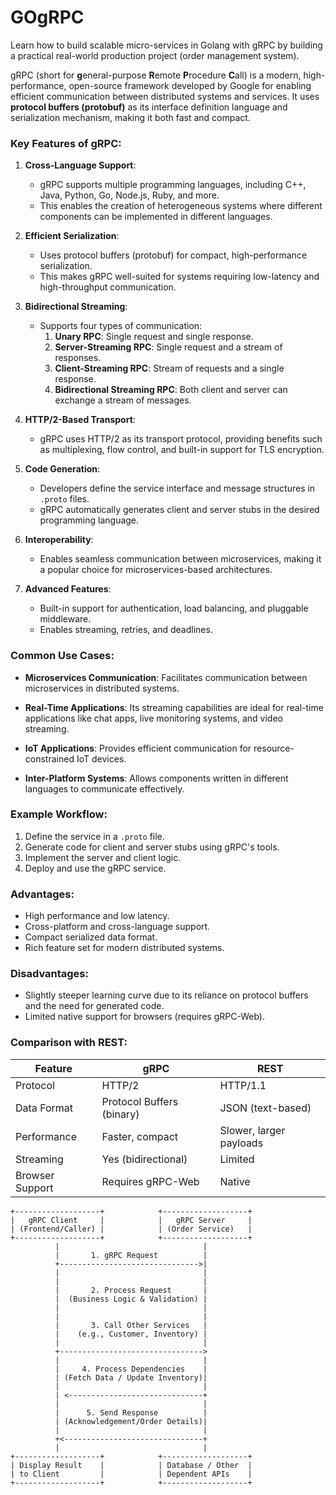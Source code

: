 # GOgRPC
Learn how to build scalable micro-services in Golang with gRPC by building a practical real-world production project (order management system).


gRPC (short for **g**eneral-purpose **R**emote **P**rocedure **C**all) is a modern, high-performance, open-source framework developed by Google for enabling efficient communication between distributed systems and services. It uses **protocol buffers (protobuf)** as its interface definition language and serialization mechanism, making it both fast and compact.

### Key Features of gRPC:
1. **Cross-Language Support**:
   - gRPC supports multiple programming languages, including C++, Java, Python, Go, Node.js, Ruby, and more.
   - This enables the creation of heterogeneous systems where different components can be implemented in different languages.

2. **Efficient Serialization**:
   - Uses protocol buffers (protobuf) for compact, high-performance serialization.
   - This makes gRPC well-suited for systems requiring low-latency and high-throughput communication.

3. **Bidirectional Streaming**:
   - Supports four types of communication:
     1. **Unary RPC**: Single request and single response.
     2. **Server-Streaming RPC**: Single request and a stream of responses.
     3. **Client-Streaming RPC**: Stream of requests and a single response.
     4. **Bidirectional Streaming RPC**: Both client and server can exchange a stream of messages.

4. **HTTP/2-Based Transport**:
   - gRPC uses HTTP/2 as its transport protocol, providing benefits such as multiplexing, flow control, and built-in support for TLS encryption.

5. **Code Generation**:
   - Developers define the service interface and message structures in `.proto` files.
   - gRPC automatically generates client and server stubs in the desired programming language.

6. **Interoperability**:
   - Enables seamless communication between microservices, making it a popular choice for microservices-based architectures.

7. **Advanced Features**:
   - Built-in support for authentication, load balancing, and pluggable middleware.
   - Enables streaming, retries, and deadlines.

### Common Use Cases:
- **Microservices Communication**:
  Facilitates communication between microservices in distributed systems.
  
- **Real-Time Applications**:
  Its streaming capabilities are ideal for real-time applications like chat apps, live monitoring systems, and video streaming.

- **IoT Applications**:
  Provides efficient communication for resource-constrained IoT devices.

- **Inter-Platform Systems**:
  Allows components written in different languages to communicate effectively.

### Example Workflow:
1. Define the service in a `.proto` file.
2. Generate code for client and server stubs using gRPC's tools.
3. Implement the server and client logic.
4. Deploy and use the gRPC service.

### Advantages:
- High performance and low latency.
- Cross-platform and cross-language support.
- Compact serialized data format.
- Rich feature set for modern distributed systems.

### Disadvantages:
- Slightly steeper learning curve due to its reliance on protocol buffers and the need for generated code.
- Limited native support for browsers (requires gRPC-Web).

### Comparison with REST:
| Feature         | gRPC                         | REST                        |
|-----------------|------------------------------|-----------------------------|
| Protocol        | HTTP/2                       | HTTP/1.1                    |
| Data Format     | Protocol Buffers (binary)    | JSON (text-based)           |
| Performance     | Faster, compact              | Slower, larger payloads     |
| Streaming       | Yes (bidirectional)          | Limited                     |
| Browser Support | Requires gRPC-Web            | Native                      |


```plaintext
+-------------------+            +-------------------+
|   gRPC Client     |            |   gRPC Server     |
| (Frontend/Caller) |            | (Order Service)   |
+-------------------+            +-------------------+
          |                                |
          |       1. gRPC Request          |
          +------------------------------->|
          |                                |
          |                                |
          |       2. Process Request       |
          |  (Business Logic & Validation) |
          |                                |
          |                                |
          |       3. Call Other Services   |
          |    (e.g., Customer, Inventory) |
          |                                |
          +-------------------------------->
          |                                |
          |     4. Process Dependencies    |
          | (Fetch Data / Update Inventory)|
          |                                |
          | <------------------------------+
          |                                |
          |      5. Send Response          |
          | (Acknowledgement/Order Details)|
          |                                |
          +<-------------------------------+
          |                                |
+-------------------+            +-------------------+
| Display Result    |            | Database / Other  |
| to Client         |            | Dependent APIs    |
+-------------------+            +-------------------+
```
